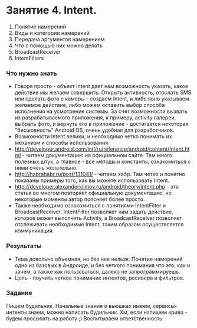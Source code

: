 ﻿# Занятие 4. Intent.

1. Понятие намерений
2. Виды и категории намерений
3. Передача аргументов намерением
4. Что с помощью них можно делать
5. BroadcastReceiver
6. IntentFilters

### Что нужно знать
* Говоря просто - объект Intent дает нам возможность указать, какое действие мы желаем совершить. Открыть активность, отослать SMS или сделать фото с камеры - создаем Intent, и либо явно указываем желаемое действие, либо можем оставить выбор способа исполнения на усмотрение системы. За счет возможности вызвать из разрабатываемого приложения, к примеру, activity галереи, выбрать фото, и вернуть его в приложение -  достигается некоторая "бесшовность" Android OS, очень удобная для разработчиков.
* Возможности Intent велики, и необходимо четко понимать их механизм и способы использования. 
* http://developer.android.com/intl/ru/reference/android/content/Intent.html - читаем документацию на официальном сайте. Там много полезных штук, а главное - все методы и константы, ознакомиться с ними очень желательно.
* http://habrahabr.ru/post/131041/ - читаем хабр. Там четко и понятно показаны примеры того, как вы можете использовать Intent. 
* http://developer.alexanderklimov.ru/android/theory/intent.php - эта статья во многом повторяет официальную документацию, но некоторые моменты автор поясняет более просто.
* Также необходимо ознакомиться с понятиями IntentFilter и BroadcastReceiver. IntentFilter позволяет нам задать действие, которое может выполнять Activity, а BroadcastReceiver позволяет отслеживать необходимые Intent, таким образом осуществляется коммуникация. 

### Результаты
* Тема довольно объемная, но без нее нельзя. Понятие намерений одно из базовых в Андроиде, и без четкого понимания что это, как и зачем, а также как пользоваться, далеко не запрограммируешь. 
* Цель - поучить четкое понимание интентов, ресивера и фильтров.

### Задание 
Пишем будильник. Начальные знания о вьюшках имеем, сервисы-интенты знаем, можно написать будильник. Хм, если напишем криво - будем просыпать на работу ;) Воспитываем ответственность. 
